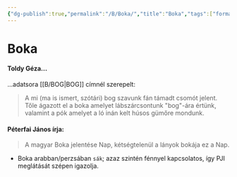 ```yaml
---
{"dg-publish":true,"permalink":"/B/Boka/","title":"Boka","tags":["formatted🟢"],"created":"2023-10-11T06:11","updated":"2023-10-11T06:11"}
---
```



# Boka



#### Toldy Géza...

...adatsora [[B/BOG\|BOG]] címnél szerepelt:  
> A mi (ma is ismert, szótári) bog szavunk fán támadt csomót jelent. Tőle ágazott el a boka amelyet lábszárcsontunk "bog"-ára értünk, valamint a pók amelyet a ló inán kelt húsos gümőre mondunk.  

#### Péterfai János írja:

> A magyar Boka jelentése Nap, kétségtelenül a lányok bokája ez a Nap.  
- Boka arabban/perzsában `sák`; azaz szintén fénnyel kapcsolatos, így PJI meglátását szépen igazolja.  